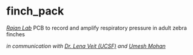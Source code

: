 # finch_pack
[_Rajan Lab_](http://www.iiserpune.ac.in/~raghav/)
PCB to record and amplify respiratory pressure in adult zebra finches 

_in communication with [Dr. Lena Veit (UCSF)](https://profiles.ucsf.edu/lena.veit) and [Umesh Mohan](https://gitlab.com/umesh-NCBS/bird-backpack-example)_
